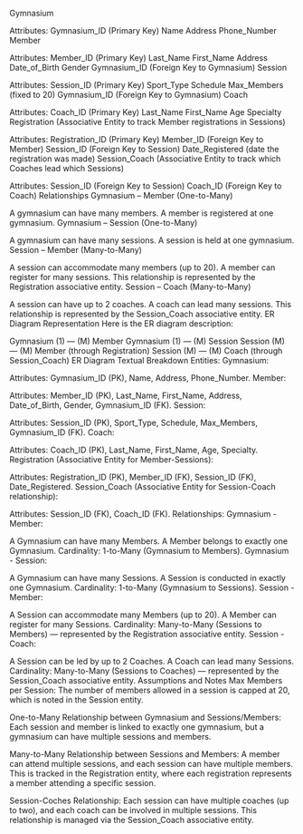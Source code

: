 Gymnasium

Attributes:
Gymnasium_ID (Primary Key)
Name
Address
Phone_Number
Member

Attributes:
Member_ID (Primary Key)
Last_Name
First_Name
Address
Date_of_Birth
Gender
Gymnasium_ID (Foreign Key to Gymnasium)
Session

Attributes:
Session_ID (Primary Key)
Sport_Type
Schedule
Max_Members (fixed to 20)
Gymnasium_ID (Foreign Key to Gymnasium)
Coach

Attributes:
Coach_ID (Primary Key)
Last_Name
First_Name
Age
Specialty
Registration (Associative Entity to track Member registrations in Sessions)

Attributes:
Registration_ID (Primary Key)
Member_ID (Foreign Key to Member)
Session_ID (Foreign Key to Session)
Date_Registered (date the registration was made)
Session_Coach (Associative Entity to track which Coaches lead which Sessions)

Attributes:
Session_ID (Foreign Key to Session)
Coach_ID (Foreign Key to Coach)
Relationships
Gymnasium – Member (One-to-Many)

A gymnasium can have many members.
A member is registered at one gymnasium.
Gymnasium – Session (One-to-Many)

A gymnasium can have many sessions.
A session is held at one gymnasium.
Session – Member (Many-to-Many)

A session can accommodate many members (up to 20).
A member can register for many sessions.
This relationship is represented by the Registration associative entity.
Session – Coach (Many-to-Many)

A session can have up to 2 coaches.
A coach can lead many sessions.
This relationship is represented by the Session_Coach associative entity.
ER Diagram Representation
Here is the ER diagram description:

Gymnasium (1) — (M) Member
Gymnasium (1) — (M) Session
Session (M) — (M) Member (through Registration)
Session (M) — (M) Coach (through Session_Coach)
ER Diagram Textual Breakdown
Entities:
Gymnasium:

Attributes: Gymnasium_ID (PK), Name, Address, Phone_Number.
Member:

Attributes: Member_ID (PK), Last_Name, First_Name, Address, Date_of_Birth, Gender, Gymnasium_ID (FK).
Session:

Attributes: Session_ID (PK), Sport_Type, Schedule, Max_Members, Gymnasium_ID (FK).
Coach:

Attributes: Coach_ID (PK), Last_Name, First_Name, Age, Specialty.
Registration (Associative Entity for Member-Sessions):

Attributes: Registration_ID (PK), Member_ID (FK), Session_ID (FK), Date_Registered.
Session_Coach (Associative Entity for Session-Coach relationship):

Attributes: Session_ID (FK), Coach_ID (FK).
Relationships:
Gymnasium - Member:

A Gymnasium can have many Members.
A Member belongs to exactly one Gymnasium.
Cardinality: 1-to-Many (Gymnasium to Members).
Gymnasium - Session:

A Gymnasium can have many Sessions.
A Session is conducted in exactly one Gymnasium.
Cardinality: 1-to-Many (Gymnasium to Sessions).
Session - Member:

A Session can accommodate many Members (up to 20).
A Member can register for many Sessions.
Cardinality: Many-to-Many (Sessions to Members) — represented by the Registration associative entity.
Session - Coach:

A Session can be led by up to 2 Coaches.
A Coach can lead many Sessions.
Cardinality: Many-to-Many (Sessions to Coaches) — represented by the Session_Coach associative entity.
Assumptions and Notes
Max Members per Session:
The number of members allowed in a session is capped at 20, which is noted in the Session entity.

One-to-Many Relationship between Gymnasium and Sessions/Members:
Each session and member is linked to exactly one gymnasium, but a gymnasium can have multiple sessions and members.

Many-to-Many Relationship between Sessions and Members:
A member can attend multiple sessions, and each session can have multiple members. This is tracked in the Registration entity, where each registration represents a member attending a specific session.

Session-Coches Relationship:
Each session can have multiple coaches (up to two), and each coach can be involved in multiple sessions. This relationship is managed via the Session_Coach associative entity.
